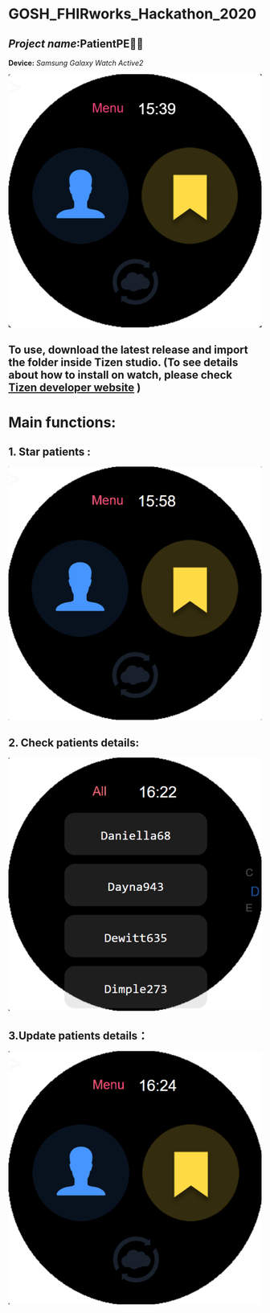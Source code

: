 # **GOSH_FHIRworks_Hackathon_2020**

## *Project name*:PatientPE👩‍⚕️

**Device:** *Samsung Galaxy Watch Active2*

![Main Menu](https://github.com/Shadowhusky/-GOSH_FHIRworks_Hackathon_2020/blob/master/image/README/Main.png?raw=true)




## To use, download the latest release and import the folder inside Tizen studio. (To see details about how to install on watch, please check  [Tizen developer website](https://docs.tizen.org/application/web/index) )


# **Main functions:**

## 1. Star patients :

![Star](https://github.com/Shadowhusky/-GOSH_FHIRworks_Hackathon_2020/blob/master/image/README/Star.gif?raw=true)

## 2. Check patients details:

![See Details](https://github.com/Shadowhusky/-GOSH_FHIRworks_Hackathon_2020/blob/master/image/README/See%20Details.gif?raw=true)

## 3.Update patients details：

![Update](https://github.com/Shadowhusky/-GOSH_FHIRworks_Hackathon_2020/blob/master/image/README/Update.gif?raw=true)
